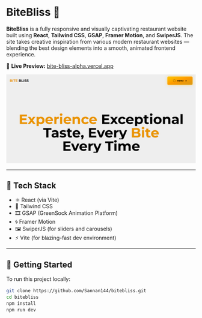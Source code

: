 # BiteBliss 🍔

**BiteBliss** is a fully responsive and visually captivating restaurant website built using **React**, **Tailwind CSS**, **GSAP**, **Framer Motion**, and **SwiperJS**. The site takes creative inspiration from various modern restaurant websites — blending the best design elements into a smooth, animated frontend experience.

🔗 **Live Preview:** [bite-bliss-alpha.vercel.app](https://bite-bliss-alpha.vercel.app/)

![Preview](./public/screenshots/bitebliss.png)

---

## 🧰 Tech Stack

- ⚛️ React (via Vite)
- 🎨 Tailwind CSS
- 🎞️ GSAP (GreenSock Animation Platform)
- 🌀 Framer Motion
- 🖼️ SwiperJS (for sliders and carousels)
- ⚡ Vite (for blazing-fast dev environment)

---

## 🚀 Getting Started

To run this project locally:

```bash
git clone https://github.com/Sannan144/bitebliss.git
cd bitebliss
npm install
npm run dev
